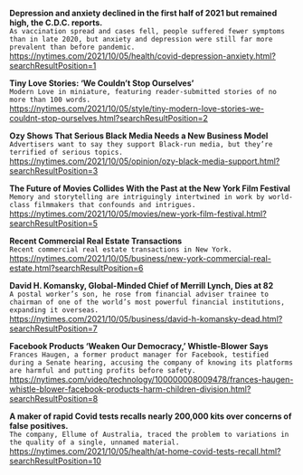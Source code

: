 **Depression and anxiety declined in the first half of 2021 but remained high, the C.D.C. reports.**\
`As vaccination spread and cases fell, people suffered fewer symptoms than in late 2020, but anxiety and depression were still far more prevalent than before pandemic.`\
https://nytimes.com/2021/10/05/health/covid-depression-anxiety.html?searchResultPosition=1

**Tiny Love Stories: ‘We Couldn’t Stop Ourselves’**\
`Modern Love in miniature, featuring reader-submitted stories of no more than 100 words.`\
https://nytimes.com/2021/10/05/style/tiny-modern-love-stories-we-couldnt-stop-ourselves.html?searchResultPosition=2

**Ozy Shows That Serious Black Media Needs a New Business Model**\
`Advertisers want to say they support Black-run media, but they’re terrified of serious topics.`\
https://nytimes.com/2021/10/05/opinion/ozy-black-media-support.html?searchResultPosition=3

**The Future of Movies Collides With the Past at the New York Film Festival**\
`Memory and storytelling are intriguingly intertwined in work by world-class filmmakers that confounds and intrigues.`\
https://nytimes.com/2021/10/05/movies/new-york-film-festival.html?searchResultPosition=5

**Recent Commercial Real Estate Transactions**\
`Recent commercial real estate transactions in New York.`\
https://nytimes.com/2021/10/05/business/new-york-commercial-real-estate.html?searchResultPosition=6

**David H. Komansky, Global-Minded Chief of Merrill Lynch, Dies at 82**\
`A postal worker’s son, he rose from financial adviser trainee to chairman of one of the world’s most powerful financial institutions, expanding it overseas.`\
https://nytimes.com/2021/10/05/business/david-h-komansky-dead.html?searchResultPosition=7

**Facebook Products ‘Weaken Our Democracy,’ Whistle-Blower Says**\
`Frances Haugen, a former product manager for Facebook, testified during a Senate hearing, accusing the company of knowing its platforms are harmful and putting profits before safety.`\
https://nytimes.com/video/technology/100000008009478/frances-haugen-whistle-blower-facebook-products-harm-children-division.html?searchResultPosition=8

**A maker of rapid Covid tests recalls nearly 200,000 kits over concerns of false positives.**\
`The company, Ellume of Australia, traced the problem to variations in the quality of a single, unnamed material.`\
https://nytimes.com/2021/10/05/health/at-home-covid-tests-recall.html?searchResultPosition=10

